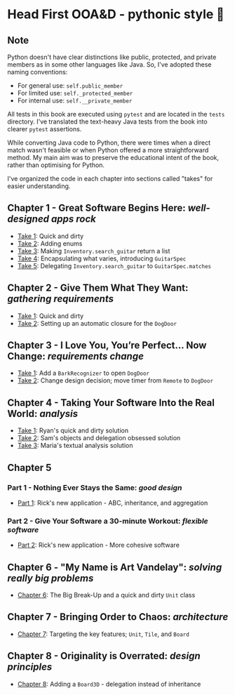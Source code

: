 # Head First OOA&D - pythonic style 🐍

## Note

Python doesn't have clear distinctions like public, protected, and private members as in some other languages like Java. So, I've adopted these naming conventions:

- For general use: `self.public_member`
- For limited use: `self._protected_member`
- For internal use: `self.__private_member`

All tests in this book are executed using `pytest` and are located in the `tests` directory. I've translated the text-heavy Java tests from the book into clearer `pytest` assertions.

While converting Java code to Python, there were times when a direct match wasn't feasible or when Python offered a more straightforward method. My main aim was to preserve the educational intent of the book, rather than optimising for Python.

I've organized the code in each chapter into sections called "takes" for easier understanding.

## Chapter 1 - Great Software Begins Here: _well-designed apps rock_

- [Take 1](./src/ooad/chapter_01/take_01/): Quick and dirty
- [Take 2](./src/ooad/chapter_01/take_02/): Adding enums
- [Take 3](./src/ooad/chapter_01/take_03/): Making `Inventory.search_guitar` return a list
- [Take 4](./src/ooad/chapter_01/take_04/): Encapsulating what varies, introducing `GuitarSpec`
- [Take 5](./src/ooad/chapter_01/take_05/): Delegating `Inventory.search_guitar` to `GuitarSpec.matches`

## Chapter 2 - Give Them What They Want: _gathering requirements_

- [Take 1](./src/ooad/chapter_02/take_01/): Quick and dirty
- [Take 2](./src/ooad/chapter_02/take_02/): Setting up an automatic closure for the `DogDoor`

## Chapter 3 - I Love You, You’re Perfect... Now Change: _requirements change_

- [Take 1](./src/ooad/chapter_03/take_01/): Add a `BarkRecognizer` to open `DogDoor`
- [Take 2](./src/ooad/chapter_03/take_02/): Change design decision; move timer from `Remote` to `DogDoor`

## Chapter 4 - Taking Your Software Into the Real World: _analysis_

- [Take 1](./src/ooad/chapter_04/take_01/): Ryan's quick and dirty solution
- [Take 2](./src/ooad/chapter_04/take_02/): Sam's objects and delegation obsessed solution
- [Take 3](./src/ooad/chapter_04/take_03/): Maria's textual analysis solution

## Chapter 5

### Part 1 - Nothing Ever Stays the Same: _good design_

- [Part 1](./src/ooad/chapter_05/part_01/): Rick's new application - ABC, inheritance, and aggregation

### Part 2 - Give Your Software a 30-minute Workout: _flexible software_

- [Part 2](./src/ooad/chapter_05/part_02/): Rick's new application - More cohesive software

## Chapter 6 - "My Name is Art Vandelay": _solving really big problems_

- [Chapter 6](./src/ooad/chapter_06/): The Big Break-Up and a quick and dirty `Unit` class

## Chapter 7 - Bringing Order to Chaos: _architecture_

- [Chapter 7](./src/ooad/chapter_07/): Targeting the key features; `Unit`, `Tile`, and `Board`

## Chapter 8 - Originality is Overrated: _design principles_

- [Chapter 8](./src/ooad/chapter_08/): Adding a `Board3D` - delegation instead of inheritance
